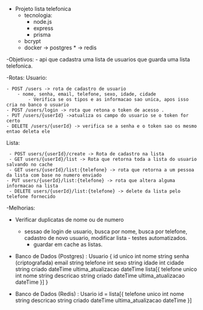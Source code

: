 - Projeto lista telefonica
	- tecnologia:
		- node.js
		- express
		- prisma
    - bcrypt
	- docker -> postgres *
		 -> redis
 
-Objetivos: 
	- api que cadastra uma lista de usuarios que guarda uma lista telefonica. 

-Rotas:
  Usuario:

	- POST /users -> rota de cadastro de usuario 
		- nome, senha, email, telefone, sexo, idade, cidade
			- Verifica se os tipos e as informacao sao unica, apos isso cria no banco o usuario
	- POST /users/login -> rota que retona o token de acesso .
	- PUT /users/{userId} ->atualiza os campo do usuario se o token for certo  
	- DELETE /users/{userId} -> verifica se a senha e o token sao os mesmo entao deleta ele 


  Lista:

	 - POST users/{userId}/create -> Rota de cadastro na lista 
	 - GET users/{userId}/list -> Rota que retorna toda a lista do usuario salvando no cache
	 - GET users/{userId}/list:{telefone} -> rota que retorna a um pessoa da lista com base no numero enviado
    - PUT users/{userId}/list:{telefone} -> rota que altera alguma informacao na lista 
	 - DELETE users/{userId}/list:{telefone} -> delete da lista pelo telefone fornecido 



-Melhorias:
   - Verificar duplicatas de nome ou de numero
	 - sessao de login de usuario, busca por nome, busca por telefone, cadastro de novo usuario,
 modificar lista
	- testes automatizados.
        - guardar em cache as listas.

- Banco de Dados (Postgres)  :
	Usuario {
		id unico int
		nome string 
		senha (criptografada)
		email string 
		telefone int 
		sexo string
		idade int
		cidade string
		criado dateTime
		ultima_atualizacao dateTime
			lista[{
				telefone unico int 
				nome string 
				descricao string
				criado dateTime
				ultima_atualizacao dateTime
			}]
	}	
- Banco de Dados (Redis) :
	Usario id = lista[{
                                telefone unico int
                                nome string
                                descricao string
                                criado dateTime
                                ultima_atualizacao dateTime
                        }]

